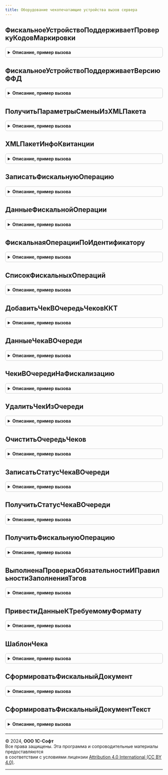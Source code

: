 ```yaml
---
title: Оборудование чекопечатающие устройства вызов сервера
---
```



## ФискальноеУстройствоПоддерживаетПроверкуКодовМаркировки
<details style="margin: 1em 0; padding: 0.5em; border: 1px solid #ccc; border-radius: 6px;">

<summary style="font-weight: bold; cursor: pointer;">Описание, пример вызова</summary>

```bsl

// Функция возвращает поддерживает ли фискальное устройство.
//
// Параметры:
//  ИдентификаторУстройства - СправочникСсылка.ПодключаемоеОборудование - Идентификатор устройства
//
// Возвращаемое значение:
//  Булево - Фискальное устройство поддерживает проверку кодов маркировки
Функция ФискальноеУстройствоПоддерживаетПроверкуКодовМаркировки(ИдентификаторУстройства) Экспорт
```

Пример вызова
```bsl
Результат = ОборудованиеЧекопечатающиеУстройстваВызовСервера.ФискальноеУстройствоПоддерживаетПроверкуКодовМаркировки(ИдентификаторУстройства) 
```
</details>

## ФискальноеУстройствоПоддерживаетВерсиюФФД
<details style="margin: 1em 0; padding: 0.5em; border: 1px solid #ccc; border-radius: 6px;">

<summary style="font-weight: bold; cursor: pointer;">Описание, пример вызова</summary>

```bsl

// Функция возвращает для фискального устройства версию ФФД.
//
// Параметры:
//  ИдентификаторУстройства - СправочникСсылка.ПодключаемоеОборудование - Идентификатор устройства.
//
// Возвращаемое значение:
//  Неопределено - Фискальное устройство поддерживает версию ФФД
Функция ФискальноеУстройствоПоддерживаетВерсиюФФД(ИдентификаторУстройства) Экспорт
```

Пример вызова
```bsl
Результат = ОборудованиеЧекопечатающиеУстройстваВызовСервера.ФискальноеУстройствоПоддерживаетВерсиюФФД(ИдентификаторУстройства) 
```
</details>

## ПолучитьПараметрыСменыИзXMLПакета
<details style="margin: 1em 0; padding: 0.5em; border: 1px solid #ccc; border-radius: 6px;">

<summary style="font-weight: bold; cursor: pointer;">Описание, пример вызова</summary>

```bsl

// Получить таблицу параметров смены из ККТ.
//
// Параметры:
//  ДанныеXML - Строка - строка XML
//  РевизияИнтерфейса - Число - ревизия интерфейса
//  НомерСменыККТ - Число - номер смены
//  НомерЧекаККТ - Число - номер чека
//
// Возвращаемое значение:
//  Структура.
//
Функция ПолучитьПараметрыСменыИзXMLПакета(ДанныеXML, РевизияИнтерфейса = 0, НомерСменыККТ = 0, НомерЧекаККТ = 0) Экспорт
```

Пример вызова
```bsl
Результат = ОборудованиеЧекопечатающиеУстройстваВызовСервера.ПолучитьПараметрыСменыИзXMLПакета(ДанныеXML, РевизияИнтерфейса, НомерСменыККТ, НомерЧекаККТ);
```
</details>

## XMLПакетИнфоКвитанции
<details style="margin: 1em 0; padding: 0.5em; border: 1px solid #ccc; border-radius: 6px;">

<summary style="font-weight: bold; cursor: pointer;">Описание, пример вызова</summary>

```bsl

// Возвращает XML текст инфо-квитанции
// Параметры:
//  Данные - Структура
//  ШиринаСтроки - Число
//  Ревизия - Строка
//
// Возвращаемое значение:
//  Строка - Строка XML
//
Функция XMLПакетИнфоКвитанции(Данные,  ШиринаСтроки, Ревизия) Экспорт
```

Пример вызова
```bsl
Результат = ОборудованиеЧекопечатающиеУстройстваВызовСервера.XMLПакетИнфоКвитанции(Данные, ШиринаСтроки, Ревизия) 
```
</details>

## ЗаписатьФискальнуюОперацию
<details style="margin: 1em 0; padding: 0.5em; border: 1px solid #ccc; border-radius: 6px;">

<summary style="font-weight: bold; cursor: pointer;">Описание, пример вызова</summary>

```bsl

// Устарела: следует использовать ОборудованиеЧекопечатающиеУстройства.ЗаписатьФискальнуюОперацию.
// Записать операцию в журнал фискальных операций.
//
// Параметры:
//   ПараметрыФискализации - Структура -
Процедура ЗаписатьФискальнуюОперацию(ПараметрыФискализации) Экспорт
```

Пример вызова
```bsl
ОборудованиеЧекопечатающиеУстройстваВызовСервера.ЗаписатьФискальнуюОперацию(ПараметрыФискализации) 
```
</details>

## ДанныеФискальнойОперации
<details style="margin: 1em 0; padding: 0.5em; border: 1px solid #ccc; border-radius: 6px;">

<summary style="font-weight: bold; cursor: pointer;">Описание, пример вызова</summary>

```bsl

// АПК: 142-выкл обратная совместимость

// Устарела: следует использовать ОборудованиеЧекопечатающиеУстройства.ДанныеФискальнойОперации.
// Получить данные журнала фискальных операций.
//
// Параметры:
//  ДокументСсылка - ДокументСсылка - Документ-основание.
//  ИдентификаторЗаписи - РегистрСведенийЗапись.ФискальныеОперации - запись фискальной операции.
//  ТипыДокументов - ПеречислениеСсылка.ТипыФискальныхДокументовККТ - типы документов.
//  ТипРасчета - ПеречислениеСсылка.ТипыРасчетаДенежнымиСредствами - тип расчета.
//  ФискальныйПризнак - Строка - Фискальный признак документа
//
// Возвращаемое значение:
//  Структура - Структура по свойствами:
//   * НомерСменыККМ - Число - Номер чека ККМ.
//   * Сумма - Число - Сумма.
//   * ДокументОснование - ДокументСсылка - Документ-основание.
//   * ДанныеXML - ХранилищеЗначения - Данные чека, переданные в ККТ (XML).
//
Функция ДанныеФискальнойОперации(ДокументСсылка, ИдентификаторЗаписи = Неопределено, ТипыДокументов = Неопределено, ТипРасчета = Неопределено, ФискальныйПризнак = Неопределено) Экспорт
```

Пример вызова
```bsl
Результат = ОборудованиеЧекопечатающиеУстройстваВызовСервера.ДанныеФискальнойОперации(ДокументСсылка, ИдентификаторЗаписи, ТипыДокументов, ТипРасчета, ФискальныйПризнак);
```
</details>

## ФискальнаяОперацииПоИдентификатору
<details style="margin: 1em 0; padding: 0.5em; border: 1px solid #ccc; border-radius: 6px;">

<summary style="font-weight: bold; cursor: pointer;">Описание, пример вызова</summary>

```bsl

// АПК: 142-вкл

// Устарела: следует использовать ОборудованиеЧекопечатающиеУстройства.ФискальнаяОперацииПоИдентификатору.
// Получить данные журнала фискальных операций.
//
// Параметры:
//  ИдентификаторЗаписи - РегистрСведенийЗапись.ФискальныеОперации - Идентификатор записи.
//
// Возвращаемое значение:
// РегистрСведенийЗапись.ФискальныеОперации.
Функция ФискальнаяОперацииПоИдентификатору(ИдентификаторЗаписи) Экспорт
```

Пример вызова
```bsl
Результат = ОборудованиеЧекопечатающиеУстройстваВызовСервера.ФискальнаяОперацииПоИдентификатору(ИдентификаторЗаписи) 
```
</details>

## СписокФискальныхОпераций
<details style="margin: 1em 0; padding: 0.5em; border: 1px solid #ccc; border-radius: 6px;">

<summary style="font-weight: bold; cursor: pointer;">Описание, пример вызова</summary>

```bsl

// Устарела: следует использовать ОборудованиеЧекопечатающиеУстройства.СписокФискальныхОпераций.
// Получить список журнала фискальных операций.
//
// Параметры:
//  ДокументСсылка - ДокументСсылка - Документ-основание.
//  ТипыДокументов - ПеречислениеСсылка.ТипыФискальныхДокументовККТ - типы фискальных документов.
//  ТипРасчета - ПеречислениеСсылка.ТипыРасчетаДенежнымиСредствами - типы расчета.
//
// Возвращаемое значение:
//  См. ОборудованиеЧекопечатающиеУстройства.СписокФискальныхОпераций
//
Функция СписокФискальныхОпераций(ДокументСсылка, ТипыДокументов = Неопределено, ТипРасчета = Неопределено) Экспорт
```

Пример вызова
```bsl
Результат = ОборудованиеЧекопечатающиеУстройстваВызовСервера.СписокФискальныхОпераций(ДокументСсылка, ТипыДокументов, ТипРасчета);
```
</details>

## ДобавитьЧекВОчередьЧековККТ
<details style="margin: 1em 0; padding: 0.5em; border: 1px solid #ccc; border-radius: 6px;">

<summary style="font-weight: bold; cursor: pointer;">Описание, пример вызова</summary>

```bsl

// Устарела: следует использовать РаспределеннаяФискализация.ДобавитьЧекВОчередьЧековККТ.
// Добавить чек в очередь чеков ККТ.
//
// Параметры:
//  ПараметрыЧекаККТ - Структура - Параметры чека ККТ:
//  * ПозицииЧека - Массив из См. ОборудованиеЧекопечатающиеУстройстваКлиентСервер.ПараметрыФискальнойСтрокиЧека - .
//  ПараметрыПакетнойОперации - см. ОборудованиеЧекопечатающиеУстройстваКлиентСервер.ПараметрыПакетнойОперацииВОчередиЧеков
// Возвращаемое значение:
//  РегистрСведенийЗапись
Функция ДобавитьЧекВОчередьЧековККТ(ПараметрыЧекаККТ, ПараметрыПакетнойОперации = Неопределено) Экспорт
```

Пример вызова
```bsl
Результат = ОборудованиеЧекопечатающиеУстройстваВызовСервера.ДобавитьЧекВОчередьЧековККТ(ПараметрыЧекаККТ, ПараметрыПакетнойОперации);
```
</details>

## ДанныеЧекаВОчереди
<details style="margin: 1em 0; padding: 0.5em; border: 1px solid #ccc; border-radius: 6px;">

<summary style="font-weight: bold; cursor: pointer;">Описание, пример вызова</summary>

```bsl

// Устарела: следует использовать РаспределеннаяФискализация.ДанныеЧекаВОчереди.
// Данные чека из очереди.
//
// Параметры:
//  ИдентификаторЗаписи - РегистрСведенийЗапись.ФискальныеОперации - Идентификатор записи.
//
// Возвращаемое значение:
//  Структура.
Функция ДанныеЧекаВОчереди(ИдентификаторЗаписи) Экспорт
```

Пример вызова
```bsl
Результат = ОборудованиеЧекопечатающиеУстройстваВызовСервера.ДанныеЧекаВОчереди(ИдентификаторЗаписи) 
```
</details>

## ЧекиВОчередиНаФискализацию
<details style="margin: 1em 0; padding: 0.5em; border: 1px solid #ccc; border-radius: 6px;">

<summary style="font-weight: bold; cursor: pointer;">Описание, пример вызова</summary>

```bsl

// Устарела: следует использовать РаспределеннаяФискализация.ЧекиВОчередиНаФискализацию.
// Чеки в очереди на фискализацию.
//
// Параметры:
//  КассаККМ - ОпределяемыйТип.КассаБПО - Касса по которой провести фискализацию, если не указано тогда по всем.
//
// Возвращаемое значение:
//  Массив.
Функция ЧекиВОчередиНаФискализацию(КассаККМ = Неопределено) Экспорт
```

Пример вызова
```bsl
Результат = ОборудованиеЧекопечатающиеУстройстваВызовСервера.ЧекиВОчередиНаФискализацию(КассаККМ);
```
</details>

## УдалитьЧекИзОчереди
<details style="margin: 1em 0; padding: 0.5em; border: 1px solid #ccc; border-radius: 6px;">

<summary style="font-weight: bold; cursor: pointer;">Описание, пример вызова</summary>

```bsl

// Устарела: следует использовать РаспределеннаяФискализация.УдалитьЧекИзОчереди.
// Удалить чек из очереди.
//
// Параметры:
//  ДокументСсылка - ДокументСсылка - Документ-основание.
//
Процедура УдалитьЧекИзОчереди(ДокументСсылка) Экспорт
```

Пример вызова
```bsl
ОборудованиеЧекопечатающиеУстройстваВызовСервера.УдалитьЧекИзОчереди(ДокументСсылка) 
```
</details>

## ОчиститьОчередьЧеков
<details style="margin: 1em 0; padding: 0.5em; border: 1px solid #ccc; border-radius: 6px;">

<summary style="font-weight: bold; cursor: pointer;">Описание, пример вызова</summary>

```bsl

// Устарела: следует использовать РаспределеннаяФискализация.ОчиститьОчередьЧеков.
// Очистить очередь чеков.
//
Процедура ОчиститьОчередьЧеков() Экспорт
```

Пример вызова
```bsl
ОборудованиеЧекопечатающиеУстройстваВызовСервера.ОчиститьОчередьЧеков() 
```
</details>

## ЗаписатьСтатусЧекаВОчереди
<details style="margin: 1em 0; padding: 0.5em; border: 1px solid #ccc; border-radius: 6px;">

<summary style="font-weight: bold; cursor: pointer;">Описание, пример вызова</summary>

```bsl

// Устарела: следует использовать РаспределеннаяФискализация.ЗаписатьСтатусЧекаВОчереди.
// Записать статус чека в очереди.
//
// Параметры:
//  ПараметрыФискализации - Структура:
//   * ИдентификаторФискальнойЗаписи - Строка
//   * ДокументОснование - ДокументСсылка
//   * РезультатВыполненияПакетнойОперации - Структура
//  СтатусЧека - ПеречислениеСсылка.СтатусЧекаККТВОчереди
//  ОборудованиеККТ - СправочникСсылка.ПодключаемоеОборудование -
//  ТекстОшибки - Строка
Процедура ЗаписатьСтатусЧекаВОчереди(ПараметрыФискализации, СтатусЧека, ОборудованиеККТ = Неопределено, ТекстОшибки = Неопределено) Экспорт
```

Пример вызова
```bsl
ОборудованиеЧекопечатающиеУстройстваВызовСервера.ЗаписатьСтатусЧекаВОчереди(ПараметрыФискализации, СтатусЧека, ОборудованиеККТ, ТекстОшибки);
```
</details>

## ПолучитьСтатусЧекаВОчереди
<details style="margin: 1em 0; padding: 0.5em; border: 1px solid #ccc; border-radius: 6px;">

<summary style="font-weight: bold; cursor: pointer;">Описание, пример вызова</summary>

```bsl

// Устарела: следует использовать РаспределеннаяФискализация.ПолучитьСтатусЧекаВОчереди.
// Данные чека из очереди.
//
// Параметры:
//  ИдентификаторЗаписи - РегистрСведенийЗапись.ФискальныеОперации - Идентификатор записи.
//
// Возвращаемое значение:
//  Структура.
Функция ПолучитьСтатусЧекаВОчереди(ИдентификаторЗаписи) Экспорт
```

Пример вызова
```bsl
Результат = ОборудованиеЧекопечатающиеУстройстваВызовСервера.ПолучитьСтатусЧекаВОчереди(ИдентификаторЗаписи) 
```
</details>

## ПолучитьФискальнуюОперацию
<details style="margin: 1em 0; padding: 0.5em; border: 1px solid #ccc; border-radius: 6px;">

<summary style="font-weight: bold; cursor: pointer;">Описание, пример вызова</summary>

```bsl

// Устарела: следует использовать РаспределеннаяФискализация.ПолучитьФискальнуюОперацию.
// Данные чека из очереди по фискальный признаку и номеру чеку ККМ.
//
// Параметры:
//  ФискальныйПризнак - Строка - Фискальный признак
//  НомерЧекаККМ - Строка - Номер чека ККМ
//
// Возвращаемое значение:
//  Неопределено, Структура - Получить фискальную операцию:
//  * ДокументОснование - ОпределяемыйТип.ОснованиеФискальнойОперацииБПО.
//  * ИдентификаторЗаписи - УникальныйИдентификатор.
//  * ФискальныйПризнак - Строка -
//  * НомерСменыККМ - Число.
//  * НомерЧекаККМ - Число.
Функция ПолучитьФискальнуюОперацию(ФискальныйПризнак, НомерЧекаККМ = Неопределено) Экспорт
```

Пример вызова
```bsl
Результат = ОборудованиеЧекопечатающиеУстройстваВызовСервера.ПолучитьФискальнуюОперацию(ФискальныйПризнак, НомерЧекаККМ);
```
</details>

## ВыполненаПроверкаОбязательностиИПравильностиЗаполненияТэгов
<details style="margin: 1em 0; padding: 0.5em; border: 1px solid #ccc; border-radius: 6px;">

<summary style="font-weight: bold; cursor: pointer;">Описание, пример вызова</summary>

```bsl

// Устарела: следует использовать ФорматноЛогическийКонтроль.ВыполненаПроверкаОбязательностиИПравильностиЗаполненияТэгов.
// Выполняет проверку обязательности заполняет тэгов.
//
// Параметры:
//  Параметры - Структура
//  ИдентификаторУстройства - СправочникСсылка.ПодключаемоеОборудование
//  ОписаниеОшибки - Строка
//
// Возвращаемое значение:
//  Булево.
Функция ВыполненаПроверкаОбязательностиИПравильностиЗаполненияТэгов(Параметры, ИдентификаторУстройства, ОписаниеОшибки) Экспорт
```

Пример вызова
```bsl
Результат = ОборудованиеЧекопечатающиеУстройстваВызовСервера.ВыполненаПроверкаОбязательностиИПравильностиЗаполненияТэгов(Параметры, ИдентификаторУстройства, ОписаниеОшибки) 
```
</details>

## ПривестиДанныеКТребуемомуФормату
<details style="margin: 1em 0; padding: 0.5em; border: 1px solid #ccc; border-radius: 6px;">

<summary style="font-weight: bold; cursor: pointer;">Описание, пример вызова</summary>

```bsl

// Устарела: следует использовать ФорматноЛогическийКонтроль.ПривестиДанныеКТребуемомуФормату.
// Процедура приводит к формату согласованному с ФНС.
//
// Параметры:
//  ОсновныеПараметры - см. ОборудованиеЧекопечатающиеУстройстваКлиентСервер.ПараметрыОперацииФискализацииЧека
//  Отказ - Булево
//  ОписаниеОшибки - Строка
//  ИсправленыОсновныеПараметры - Булево
Процедура ПривестиДанныеКТребуемомуФормату(ОсновныеПараметры, Отказ, ОписаниеОшибки, ИсправленыОсновныеПараметры) Экспорт
```

Пример вызова
```bsl
ОборудованиеЧекопечатающиеУстройстваВызовСервера.ПривестиДанныеКТребуемомуФормату(ОсновныеПараметры, Отказ, ОписаниеОшибки, ИсправленыОсновныеПараметры) 
```
</details>

## ШаблонЧека
<details style="margin: 1em 0; padding: 0.5em; border: 1px solid #ccc; border-radius: 6px;">

<summary style="font-weight: bold; cursor: pointer;">Описание, пример вызова</summary>

```bsl

// Устарела: следует использовать ОборудованиеЧекопечатающиеУстройства.ШаблонЧека.
// Функция формирует шаблон чека.
//
// Параметры:
//  ОбщиеПараметры - См. ОборудованиеЧекопечатающиеУстройстваКлиентСервер.ПараметрыОперацииФискализацииЧека
//  ТипОборудования - Строка - типы оборудования строкой.
//  ДополнительныйТекст - Строка - дополнительный текст шаблона чека.
//  ИдентификаторУстройства - СправочникСсылка.ПодключаемоеОборудование
//
// Возвращаемое значение:
//  Структура.
Функция ШаблонЧека(ОбщиеПараметры, ТипОборудования, ДополнительныйТекст = Неопределено, ИдентификаторУстройства = Неопределено) Экспорт
```

Пример вызова
```bsl
Результат = ОборудованиеЧекопечатающиеУстройстваВызовСервера.ШаблонЧека(ОбщиеПараметры, ТипОборудования, ДополнительныйТекст, ИдентификаторУстройства);
```
</details>

## СформироватьФискальныйДокумент
<details style="margin: 1em 0; padding: 0.5em; border: 1px solid #ccc; border-radius: 6px;">

<summary style="font-weight: bold; cursor: pointer;">Описание, пример вызова</summary>

```bsl

// Устарела: следует использовать ОборудованиеЧекопечатающиеУстройства.СформироватьФискальныйДокумент.
// Функция формирует табличный документ по данным фискального чека.
//
// Параметры:
//  ТипДокумента - Число
//   ОбщиеПараметры - Структура - параметры фискального документа загруженная из данных XML
//                    см. ОборудованиеЧекопечатающиеУстройстваКлиентСервер.ПараметрыОперацииФискализацииЧека
//   РеквизитыЧека - Структура - параметры фискального документа из регистра сведений фискальные документы
//                    см. ДанныеФискальнойОперации()
//   ФорматФФД - Строка - формат фискальных данных, влияет на вывод таблицы оплаты при "1.0"
//                        используются только виды оплат "НАЛИЧНЫМИ", "ЭЛЕКТРОННО"
//
// Возвращаемое значение:
//  ТабличныйДокумент - табличный документ со сформированным фискальным документом, может быть сохранен в любой формат.
//
Функция СформироватьФискальныйДокумент(ТипДокумента, ОбщиеПараметры, РеквизитыЧека, ФорматФФД = "1.1") Экспорт
```

Пример вызова
```bsl
Результат = ОборудованиеЧекопечатающиеУстройстваВызовСервера.СформироватьФискальныйДокумент(ТипДокумента, ОбщиеПараметры, РеквизитыЧека, ФорматФФД);
```
</details>

## СформироватьФискальныйДокументТекст
<details style="margin: 1em 0; padding: 0.5em; border: 1px solid #ccc; border-radius: 6px;">

<summary style="font-weight: bold; cursor: pointer;">Описание, пример вызова</summary>

```bsl

// Устарела: следует использовать ОборудованиеЧекопечатающиеУстройства.СформироватьФискальныйДокумент.
// Функция формирует табличный документ по данным фискального чека.
//
// Параметры:
//  ТипДокумента - Число
//   ОбщиеПараметры - Структура - параметры фискального документа загруженная из данных XML
//                    см. ОборудованиеЧекопечатающиеУстройстваКлиентСервер.ПараметрыОперацииФискализацииЧека
//   РеквизитыЧека - Структура - параметры фискального документа из регистра сведений фискальные документы
//                    см. ДанныеФискальнойОперации().
//   ФорматФФД - Строка - формат фискальных данных, влияет на вывод таблицы оплаты при "1.0"
//                        используются только виды оплат "НАЛИЧНЫМИ", "ЭЛЕКТРОННО".
//
// Возвращаемое значение:
//  Строка - Текст.
//
Функция СформироватьФискальныйДокументТекст(ТипДокумента, ОбщиеПараметры, РеквизитыЧека = Неопределено, ФорматФФД = "1.1", ШиринаЧека = 36) Экспорт
```

Пример вызова
```bsl
Результат = ОборудованиеЧекопечатающиеУстройстваВызовСервера.СформироватьФискальныйДокументТекст(ТипДокумента, ОбщиеПараметры, РеквизитыЧека, ФорматФФД, ШиринаЧека);
```
</details>

---

© 2024, **ООО 1С-Софт**  
Все права защищены. Эта программа и сопроводительные материалы предоставляются  
в соответствии с условиями лицензии [Attribution 4.0 International (CC BY 4.0)](https://creativecommons.org/licenses/by/4.0/legalcode).

---
